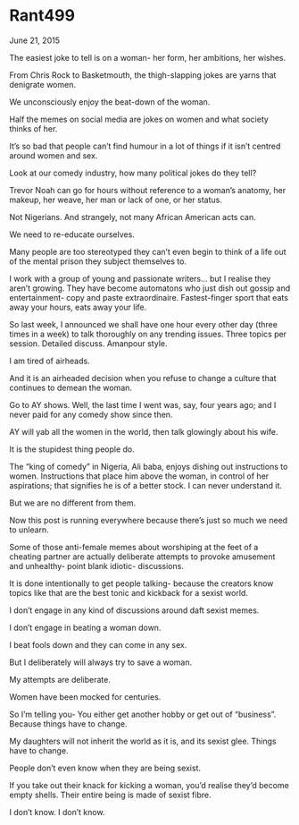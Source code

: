 # Rant499


June 21, 2015

The easiest joke to tell is on a woman- her form, her ambitions, her wishes.

From Chris Rock to Basketmouth, the thigh-slapping jokes are yarns that denigrate women.

We unconsciously enjoy the beat-down of the woman. 

Half the memes on social media are jokes on women and what society thinks of her.

It’s so bad that people can’t find humour in a lot of things if it isn’t centred around women and sex.

Look at our comedy industry, how many political jokes do they tell?

Trevor Noah can go for hours without reference to a woman’s anatomy, her makeup, her weave, her man or lack of one, or her status.

Not Nigerians. And strangely, not many African American acts can.

We need to re-educate ourselves. 

Many people are too stereotyped they can’t even begin to think of a life out of the mental prison they subject themselves to.

I work with a group of young and passionate writers… but I realise they aren’t growing. They have become automatons who just dish out gossip and entertainment- copy and paste extraordinaire. Fastest-finger sport that eats away your hours, eats away your life.

So last week, I announced we shall have one hour every other day (three times in a week) to talk thoroughly on any trending issues. Three topics per session. Detailed discuss. Amanpour style.

I am tired of airheads. 

And it is an airheaded decision when you refuse to change a culture that continues to demean the woman.

Go to AY shows. Well, the last time I went was, say, four years ago; and I never paid for any comedy show since then.

AY will yab all the women in the world, then talk glowingly about his wife.

It is the stupidest thing people do.

The “king of comedy” in Nigeria, Ali baba, enjoys dishing out instructions to women. Instructions that place him above the woman, in control of her aspirations; that signifies he is of a better stock. I can never understand it.

But we are no different from them.

Now this post is running everywhere because there’s just so much we need to unlearn.

Some of those anti-female memes about worshiping at the feet of a cheating partner are actually deliberate attempts to provoke amusement and unhealthy- point blank idiotic- discussions.

It is done intentionally to get people talking- because the creators know topics like that are the best tonic and kickback for a sexist world.

I don’t engage in any kind of discussions around daft sexist memes.

I don’t engage in beating a woman down.

I beat fools down and they can come in any sex.

But I deliberately will always try to save a woman.

My attempts are deliberate.

Women have been mocked for centuries.

So I’m telling you- You either get another hobby or get out of “business”. Because things have to change.

My daughters will not inherit the world as it is, and its sexist glee. Things have to change.

People don’t even know when they are being sexist. 

If you take out their knack for kicking a woman, you’d realise they’d become empty shells. Their entire being is made of sexist fibre.

I don’t know. I don’t know.